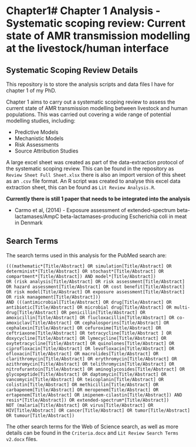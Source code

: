 # Chapter1# Chapter 1 Analysis - Systematic scoping review: Current state of AMR transmission modelling at the livestock/human interface 

## Systematic Scoping Review Details

This repository is to store the analysis scripts and data files I have for chapter 1 of my PhD. 

Chapter 1 aims to carry out a systematic scoping review to assess the current state of AMR transmission modelling between livestock and human populations. This was carried out covering a wide range of potential modelling studies, including:
- Predictive Models
- Mechanistic Models
- Risk Assessments
- Source Attribution Studies 

A large excel sheet was created as part of the data-extraction protocol of the systematic scoping review. This can be found in the repository as ```Review Sheet Full Sheet.xlsx``` there is also an import version of this sheet as an ```.csv``` file format. An R script was created to analyse this excel data extraction sheet, this can be found as ```Lit Review Analysis.R```. 

**Currently there is still 1 paper that needs to be integrated into the analysis**
- Carmo et al, (2014) - Exposure assessment of extended-spectrum beta-lactamases/AmpC beta-lactamases-producing Escherichia coli in meat in Denmark

## Search Terms
The search terms used in this analysis for the PubMed search are: 
```
(((mathematic*[Title/Abstract] OR simulation[Title/Abstract] OR determinist*[Title/Abstract] OR stochast*[Title/Abstract] OR compartment*[Title/Abstract]) AND model*[Title/Abstract])
OR (risk analysis[Title/Abstract] OR risk assessment[Title/Abstract] OR hazard assessment[Title/Abstract] OR cost benefit[Title/Abstract] OR risk model[Title/Abstract] OR exposure assessment[Title/Abstract] OR risk management[Title/Abstract]))
AND (((antimicrobial[Title/Abstract] OR drug[Title/Abstract] OR antibiotic[Title/Abstract] OR microbial drug[Title/Abstract] OR multi-drug[Title/Abstract] OR penicillin[Title/Abstract] OR amoxicillin[Title/Abstract] OR flucloxacillin[Title/Abstract] OR co-amoxiclav[Title/Abstract] OR cephalosporins[Title/Abstract] OR cephalexin[Title/Abstract] OR cefuroxime[Title/Abstract] OR ceftriaxone[Title/Abstract] OR tetracycline[Title/Abstract ] OR doxycycline[Title/Abstract] OR lymecycline[Title/Abstract] OR oxytetracycline[Title/Abstract] OR quinolones[Title/Abstract] OR ciprofloxacin[Title/Abstract] OR levofloxacin[Title/Abstract] OR ofloxacin[Title/Abstract] OR macrolides[Title/Abstract] OR clarithromycin[Title/Abstract] OR erythromycin[Title/Abstract] OR azithromycin[Title/Abstract] OR telithromycin[Title/Abstract] OR nitrofurantoin[Title/Abstract] OR aminoglycosides[Title/Abstract] OR glycopeptide[Title/Abstract] OR daptomycin[Title/Abstract] OR vancomycin[Title/Abstract] OR teicoplanin[Title/Abstract] OR colistin[Title/Abstract] OR methicillin[Title/Abstract] OR carbapenem[Title/Abstract] OR meropenem[Title/Abstract] OR ertapenem[Title/Abstract] OR imipenem-cilastin[Title/Abstract]) AND resis*[Title/Abstract]) OR extended-spectrum*[Title/Abstract])
NOT (malaria[Title/Abstract] OR virus[Title/Abstract] OR HIV[Title/Abstract] OR cancer[Title/Abstract] OR tumor[Title/Abstract] OR tumour[Title/Abstract])
```

The other search terms for the Web of Science search, as well as more details can be found in the ```Criteria.docx``` and ```Lit Review Search Terms v2.docx``` files.